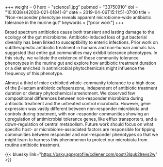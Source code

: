 +++
weight = 0
hero = "science1.jpg"
pubmed = "33750910"
doi = "10.1038/s42003-021-01841-8"
date = 2019-04-06T15:11:51-07:00
title = "Non-responder phenotype reveals apparent microbiome-wide antibiotic tolerance in the murine gut"
keywords = ["prior work"]
+++

Broad spectrum antibiotics cause both transient and lasting damage to the ecology of the
gut microbiome. Antibiotic-induced loss of gut bacterial diversity has been linked to
susceptibility to enteric infections. Prior work on subtherapeutic antibiotic treatment
in humans and non-human animals has suggested that entire gut communities may exhibit
tolerance phenotypes. In this study, we validate the existence of these community
tolerance phenotypes in the murine gut and explore how antibiotic treatment duration or
a diet enriched in antimicrobial phytochemicals might influence the frequency of this
phenotype.

Almost a third of mice exhibited whole-community tolerance to a high dose of
the β-lactam antibiotic cefoperazone, independent of antibiotic treatment duration or
dietary phytochemical amendment. We observed few compositional differences between
non-responder microbiota during antibiotic treatment and the untreated control
microbiota. However, gene expression was vastly different between non-responder
microbiota and controls during treatment, with non-responder communities showing an
upregulation of antimicrobial tolerance genes, like efflux transporters, and a
down-regulation of central metabolism. Future work should focus on what specific host-
or microbiome-associated factors are responsible for tipping communities between
responder and non-responder phenotypes so that we might learn to harness this phenomenon
to protect our microbiota from routine antibiotic treatment.

{{< bluesky link="https://bsky.app/profile/cdiener.com/post/3lguk2lrevs2w" >}}
